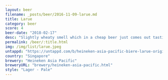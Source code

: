 ```yaml
---
layout: beer
filename: _posts/beer/2016-11-09-larue.md
title: Larue
category: beer
score: 4
beer-date: "2018-02-17"
desc: "Slightly wheaty smell which in a cheap beer just comes out tasting nasty"
permalink: /beer/:title.html
img: /img/list/larue.jpeg
untappd: "https://untappd.com/b/heineken-asia-pacific-biere-larue-original/135847"
country: "Singapore"
brewery: "Heineken Asia Pacific"
breweryURL: "brewery/heineken-asia-pacific.html"
style: "Lager - Pale"
---
```


